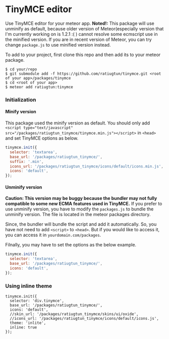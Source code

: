 # TinyMCE editor

Use TinyMCE editor for your meteor app. 
**Noted!:** This package will use unminify as default, because older version of Meteor(especially version that I'm currently working on is 1.2.1 :( ) cannot resolve some ecmscript use in the minified version. If you are in recent version of Meteor, you can try change `package.js` to use minified version instead.

To add to your project, first clone this repo and then add its to your meteor package.
```
$ cd your/repo
$ git submodule add -f https://github.com/ratiugtun/tinymce.git <root of your app>/packages/tinymce
$ cd <root of your app>
$ meteor add ratiugtun:tinymce
```

### Initialization
#### Minify version
This package used the minify version as default. You should only add `<script type="text/javascript" src="/packages/ratiugtun_tinymce/tinymce.min.js"></script>` in `<head>` and set TinyMCE options as below.
```javascript
tinymce.init({
  selector: 'textarea',
  base_url: '/packages/ratiugtun_tinymce/',
  suffix: '.min',
  icons_url: '/packages/ratiugtun_tinymce/icons/default/icons.min.js',
  icons: 'default',
});
```

#### Unminify version
**Caution: This version may be buggy because the bundler may not fully compatible to some new ECMA features used in TinyMCE.** 
If you prefer to use unminify version, you have to modify the `packages.js` to bundle the unminify version. The file is located in the meteor packages directory.

Since, the bundler will bundle the script and add it automatically. So, you have not need to add `<script>` to `<head>`. But if you would like to access it, you can access it in `yourdomain.com/packages`.

Filnally, you may have to set the options as the below example.
```javascript
tinymce.init({
  selector: 'textarea',
  base_url: '/packages/ratiugtun_tinymce/',
  icons: 'default',
});
```

### Using inline theme
```
tinymce.init({
  selector: 'div.tinymce',
  base_url: '/packages/ratiugtun_tinymce/',
  icons: 'default',
  //skin_url: '/packages/ratiugtun_tinymce/skins/ui/oxide',
  //icons_url: '/packages/ratiugtun_tinymce/icons/default/icons.js',
  theme: 'inlite',
  inline: true
});
```
